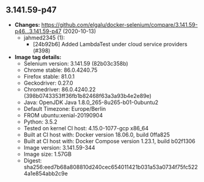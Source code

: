 ## 3.141.59-p47
 + **Changes:** https://github.com/elgalu/docker-selenium/compare/3.141.59-p46...3.141.59-p47 (2020-10-13)
    + jahmed2345 (1):
        * [24b92b6] Added LambdaTest under cloud service providers (#398)
 + **Image tag details:**
    + Selenium version: 3.141.59 (82b03c358b)
    + Chrome stable:  86.0.4240.75
    + Firefox stable: 81.0.1
    + Geckodriver: 0.27.0
    + Chromedriver: 86.0.4240.22 (398b0743353ff36fb1b82468f63a3a93b4e2e89e)
    + Java: OpenJDK Java 1.8.0_265-8u265-b01-0ubuntu2
    + Default Timezone: Europe/Berlin
    + FROM ubuntu:xenial-20190904
    + Python: 3.5.2
    + Tested on kernel CI  host: 4.15.0-1077-gcp x86_64
    + Built at CI  host with: Docker version 18.06.0, build 0ffa825
    + Built at CI  host with: Docker Compose version 1.23.1, build b02f1306
    + Image version: 3.141.59-344
    + Image size: 1.57GB
    + Digest: sha256:eed7b68a808810d240cec654011421b031a53a0734f75fc5224a1e854abb2c9e

